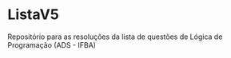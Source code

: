 # ListaV5
Repositório para as resoluções da lista de questões de Lógica de Programação (ADS - IFBA)
